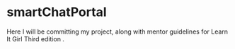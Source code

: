 # smartChatPortal
Here I will be committing my project, along with mentor guidelines for Learn It Girl Third edition .
